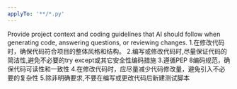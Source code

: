 ```yaml
---
applyTo: '**/*.py'
---
```

Provide project context and coding guidelines that AI should follow when generating code, answering questions, or reviewing changes.
1.在修改代码时，确保代码符合项目的整体风格和结构。
2.编写或修改代码时,尽量保证代码的简洁性,避免不必要的try except或其它安全性编码措施
3.遵循PEP 8编码规范，确保代码可读性和一致性
4.在修改代码时，应尽量减少代码修改量，避免引入不必要的复杂性
5.除非明确要求,不要在编写或更改代码后新建测试脚本